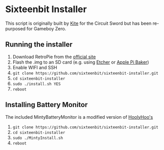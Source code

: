 # Sixteenbit Installer

This script is originally built by [Kite](https://github.com/kiteretro/Circuit-Sword) for the Circuit Sword but has been re-purposed for Gameboy Zero. 

## Running the installer

1. Download RetroPie from the [official site](https://retropie.org.uk/download/)
1. Flash the .img to an SD card (e.g. using [Etcher](https://etcher.io/) or [Apple Pi Baker](https://www.tweaking4all.com/software/macosx-software/macosx-apple-pi-baker/))
1. Enable WIFI and SSH
1. `git clone https://github.com/sixteenbit/sixteenbit-installer.git`
1. `cd sixteenbit-installer`
1. `sudo ./install.sh YES` 
1. `reboot`

## Installing Battery Monitor

The included MintyBatteryMonitor is a modified version of [HoolyHoo's](https://github.com/HoolyHoo/Mintybatterymonitor)

1. `git clone https://github.com/sixteenbit/sixteenbit-installer.git`
1. `cd sixteenbit-installer`
1. `sudo ./MintyInstall.sh`
1. `reboot`